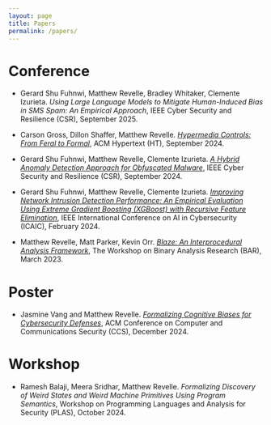 ```yaml
---
layout: page
title: Papers
permalink: /papers/
---
```


# Conference


- Gerard Shu Fuhnwi, Matthew Revelle, Bradley Whitaker, Clemente Izurieta. _Using Large Language Models to Mitigate Human-Induced Bias in SMS Spam: An Empirical Approach_, IEEE Cyber Security and Resilience (CSR), September 2025.

- Carson Gross, Dillon Shaffer, Matthew Revelle. [_Hypermedia Controls: From Feral to Formal_](https://dl.acm.org/doi/10.1145/3648188.3675127), ACM Hypertext (HT), September 2024.

- Gerard Shu Fuhnwi, Matthew Revelle, Clemente Izurieta. [_A Hybrid Anomaly Detection Approach for Obfuscated Malware_](https://www.cs.montana.edu/izurieta/pubs/CSR2024.pdf), IEEE Cyber Security and Resilience (CSR), September 2024.

- Gerard Shu Fuhnwi, Matthew Revelle, Clemente Izurieta. [_Improving Network Intrusion Detection Performance: An Empirical Evaluation Using Extreme Gradient Boosting (XGBoost) with Recursive Feature Elimination_](https://www.researchgate.net/profile/Gerard-Shu-Fuhnwi/publication/378277014_Improving_Network_Intrusion_Detection_Performance_An_Empirical_Evaluation_Using_Extreme_Gradient_Boosting_XGBoost_with_Recursive_Feature_Elimination/links/65d1489801325d4652117e66/Improving-Network-Intrusion-Detection-Performance-An-Empirical-Evaluation-Using-Extreme-Gradient-Boosting-XGBoost-with-Recursive-Feature-Elimination.pdf), IEEE International Conference on AI in Cybersecurity (ICAIC), February 2024.

- Matthew Revelle, Matt Parker, Kevin Orr. [_Blaze: An Interprocedural Analysis Framework_](https://bar2023.github.io/2023papers/9/bar2023-final9.pdf), The Workshop on Binary Analysis Research (BAR), March 2023.

# Poster

- Jasmine Vang and Matthew Revelle. [_Formalizing Cognitive Biases for Cybersecurity Defenses_](https://dl.acm.org/doi/abs/10.1145/3658644.3691403), ACM Conference on Computer and Communications Security (CCS), December 2024.

# Workshop

- Ramesh Balaji, Meera Sridhar, Matthew Revelle. _Formalizing Discovery of Weird States and Weird Machine Primitives Using Program Semantics_, Workshop on Programming Languages and Analysis for Security (PLAS), October 2024.
